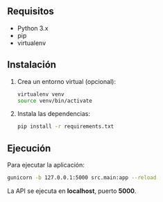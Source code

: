 ## Requisitos

- Python 3.x
- pip
- virtualenv

## Instalación

1. Crea un entorno virtual (opcional):
    ```bash
    virtualenv venv
    source venv/bin/activate
    ```

2. Instala las dependencias:
    ```bash
    pip install -r requirements.txt
    ```

## Ejecución

Para ejecutar la aplicación:

```bash
gunicorn -b 127.0.0.1:5000 src.main:app --reload
```

La API se ejecuta en **localhost**, puerto **5000**.
